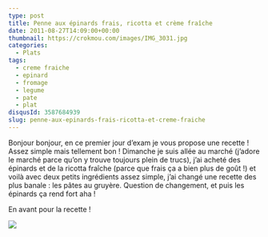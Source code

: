 ```yaml
---
type: post
title: Penne aux épinards frais, ricotta et crème fraîche
date: 2011-08-27T14:09:00+00:00
thumbnail: https://crokmou.com/images/IMG_3031.jpg
categories: 
  - Plats
tags: 
  - creme fraiche
  - epinard
  - fromage
  - legume
  - pate
  - plat
disqusId: 3587684939
slug: penne-aux-epinards-frais-ricotta-et-creme-fraiche
---
```


Bonjour bonjour, en ce premier jour d’exam je vous propose une recette ! Assez simple mais tellement bon ! Dimanche je suis allée au marché (j’adore le marché parce qu’on y trouve toujours plein de trucs), j’ai acheté des épinards et de la ricotta fraîche (parce que frais ça a bien plus de goût !) et voilà avec deux petits ingrédients assez simple, j’ai changé une recette des plus banale : les pâtes au gruyère. Question de changement, et puis les épinards ça rend fort aha !

En avant pour la recette !

[![](http://4.bp.blogspot.com/-pGqSxN938MY/Tqmk2hOH4fI/AAAAAAAABBc/_fzkW3Zkoig/s1600/Penne+ricotta+epinards.jpg)](http://4.bp.blogspot.com/-pGqSxN938MY/Tqmk2hOH4fI/AAAAAAAABBc/_fzkW3Zkoig/s1600/Penne+ricotta+epinards.jpg)

